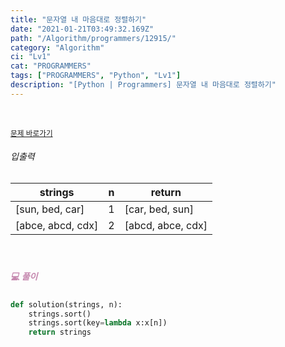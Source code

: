 ```yaml
---
title: "문자열 내 마음대로 정렬하기"
date: "2021-01-21T03:49:32.169Z"
path: "/Algorithm/programmers/12915/"
category: "Algorithm"
ci: "Lv1"
cat: "PROGRAMMERS"
tags: ["PROGRAMMERS", "Python", "Lv1"]
description: "[Python | Programmers] 문자열 내 마음대로 정렬하기"
---
```


<br />

<a href="https://programmers.co.kr/learn/courses/30/lessons/12915"><small>문제 바로가기</small></a>

###### 입출력

| strings           | n    | return            |
| ----------------- | ---- | ----------------- |
| [sun, bed, car]   | 1    | [car, bed, sun]   |
| [abce, abcd, cdx] | 2    | [abcd, abce, cdx] |

<br />

##### <h5 style="color:#C587AE;">💻 풀이</h5>

```python
def solution(strings, n):
    strings.sort()
    strings.sort(key=lambda x:x[n])
    return strings
```

<br />

